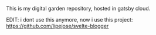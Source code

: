 This is my digital garden repository, hosted in gatsby cloud.

EDIT: i dont use this anymore, now i use this project: https://github.com/lipejose/svelte-blogger
